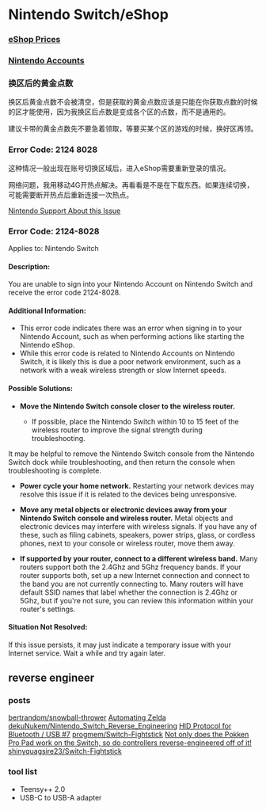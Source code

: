 # Nintendo Switch/eShop

### [eShop Prices](https://eshop-prices.com/prices?currency=CNY)

### [Nintendo Accounts](https://accounts.nintendo.com)

### 换区后的黄金点数

换区后黄金点数不会被清空，但是获取的黄金点数应该是只能在你获取点数的时候的区才能使用，因为我换区后点数是变成各个区的点数，而不是通用的。

建议卡带的黄金点数先不要急着领取，等要买某个区的游戏的时候，换好区再领。

### Error Code: 2124 8028

这种情况一般出现在账号切换区域后，进入eShop需要重新登录的情况。

网络问题，我用移动4G开热点解决。再看看是不是在下载东西。如果连续切换，可能需要断开热点后重新连接一次热点。

[Nintendo Support About this Issue](http://en-americas-support.nintendo.com/app/answers/detail/a_id/22443/~/error-code%3A-2124-8028)

### Error Code: 2124-8028
Applies to:  Nintendo Switch
#### Description:
You are unable to sign into your Nintendo Account on Nintendo Switch and receive the error code 2124-8028.

#### Additional Information:
* This error code indicates there was an error when signing in to your Nintendo Account, such as when performing actions like starting the Nintendo eShop.
* While this error code is related to Nintendo Accounts on Nintendo Switch, it is likely this is due a poor network environment, such as a network with a weak wireless strength or slow Internet speeds.
#### Possible Solutions:
* **Move the Nintendo Switch console closer to the wireless router.**

    * If possible, place the Nintendo Switch within 10 to 15 feet of the wireless router to improve the signal strength during troubleshooting.

It may be helpful to remove the Nintendo Switch console from the Nintendo Switch dock while troubleshooting, and then return the console when troubleshooting is complete.
* **Power cycle your home network.**
Restarting your network devices may resolve this issue if it is related to the devices being unresponsive.

* **Move any metal objects or electronic devices away from your Nintendo Switch console and wireless router.**
Metal objects and electronic devices may interfere with wireless signals. If you have any of these, such as filing cabinets, speakers, power strips, glass, or cordless phones, next to your console or wireless router, move them away.

* **If supported by your router, connect to a different wireless band.**
Many routers support both the 2.4Ghz and 5Ghz frequency bands. If your router supports both, set up a new Internet connection and connect to the band you are not currently connecting to. Many routers will have default SSID names that label whether the connection is 2.4Ghz or 5Ghz, but if you're not sure, you can review this information within your router's settings.

#### Situation Not Resolved:
If this issue persists, it may just indicate a temporary issue with your Internet service. Wait a while and try again later.

## reverse engineer

### posts

[bertrandom/snowball-thrower](https://github.com/bertrandom/snowball-thrower)
[Automating Zelda](https://medium.com/@bertrandom/automating-zelda-3b37127e24c8)
[dekuNukem/Nintendo_Switch_Reverse_Engineering](https://github.com/dekuNukem/Nintendo_Switch_Reverse_Engineering)
[HID Protocol for Bluetooth / USB #7](https://github.com/dekuNukem/Nintendo_Switch_Reverse_Engineering/issues/7)
[progmem/Switch-Fightstick](https://github.com/progmem/Switch-Fightstick)
[Not only does the Pokken Pro Pad work on the Switch, so do controllers reverse-engineered off of it!](https://www.reddit.com/r/NintendoSwitch/comments/6ijs0p/not_only_does_the_pokken_pro_pad_work_on_the/)
[shinyquagsire23/Switch-Fightstick](https://github.com/shinyquagsire23/Switch-Fightstick)

### tool list

- Teensy++ 2.0
- USB-C to USB-A adapter